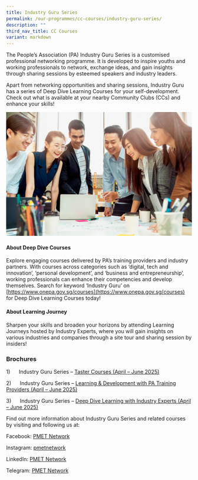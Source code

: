 ```yaml
---
title: Industry Guru Series
permalink: /our-programmes/cc-courses/industry-guru-series/
description: ""
third_nav_title: CC Courses
variant: markdown
---
```

The People’s Association (PA) Industry Guru Series is a customised professional networking programme. It is developed to inspire youths and working professionals to network, exchange ideas, and gain insights through sharing sessions by esteemed speakers and industry leaders.
     
Apart from networking opportunities and sharing sessions, Industry Guru has a series of Deep Dive Learning Courses for your self-development. Check out what is available at your nearby Community Clubs (CCs) and enhance your skills!

![](/images/IGuru_Website_Image.jpg)


#### About Deep Dive Courses

Explore engaging courses delivered by PA’s training providers and industry partners. With courses across categories such as ‘digital, tech and innovation’, ‘personal development’, and ‘business and entrepreneurship’, working professionals can enhance their competencies and develop themselves. Search for keyword ‘Industry Guru’ on [https://www.onepa.gov.sg/courses](https://www.onepa.gov.sg/courses) for Deep Dive Learning Courses today!


#### About Learning Journey 

Sharpen your skills and broaden your horizons by attending Learning Journeys hosted by Industry Experts, where you will gain insights on various industries and companies through a site tour and sharing session by insiders!


### Brochures
 
1)      Industry Guru Series – [Taster Courses (April – June 2025)](https://file.go.gov.sg/deepdivetastercourse.pdf)

2)      Industry Guru Series – [Learning & Development with PA Training Providers (April – June 2025)](https://file.go.gov.sg/deepdivebypatrainingproviders.pdf)

3)      Industry Guru Series – [Deep Dive Learning with Industry Experts (April – June 2025)](https://go.gov.sg/deepdivebyindustryexperts)

Find out more information about Industry Guru Series and related courses by visiting and following us at:

Facebook: [PMET Network](https://www.facebook.com/pmetnetwork) 

Instagram: [pmetnetwork](https://www.instagram.com/pmetnetwork/)

LinkedIn: [PMET Network](https://sg.linkedin.com/showcase/pmet-network/)

Telegram: [PMET Network](https://t.me/pmetnetwork )